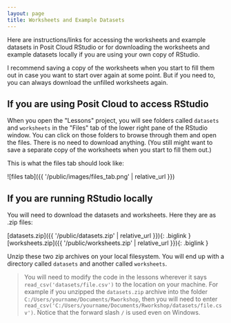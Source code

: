 ```yaml
---
layout: page
title: Worksheets and Example Datasets
---
```


Here are instructions/links for accessing the worksheets and example datasets in Posit Cloud RStudio or for downloading the worksheets and example datasets locally if you are using your own copy of RStudio.

I recommend saving a copy of the worksheets when you start to fill them out in case you want to start over again at some point. But if you need to, you can always download the unfilled worksheets again.

## If you are using Posit Cloud to access RStudio

When you open the "Lessons" project, you will see folders called `datasets` and `worksheets` in the "Files" tab of the lower right pane of the RStudio window. You can click on those folders to browse through them and open the files. There is no need to download anything. (You still might want to save a separate copy of the worksheets when you start to fill them out.)

This is what the files tab should look like:

![files tab]({{ '/public/images/files_tab.png' | relative_url }})

## If you are running RStudio locally

You will need to download the datasets and worksheets. Here they are as .zip files:

[datasets.zip]({{ '/public/datasets.zip' | relative_url }}){: .biglink }  
[worksheets.zip]({{ '/public/worksheets.zip' | relative_url }}){: .biglink }

Unzip these two zip archives on your local filesystem. You will end up with a directory called `datasets` and another called `worksheets`. 

> You will need to modify the code in the lessons wherever it says `read_csv('datasets/file.csv')` to the location on your machine. For example if you unzipped the `datasets.zip` archive into the folder `C:/Users/yourname/Documents/Rworkshop`, then you will need to enter `read_csv('C:/Users/yourname/Documents/Rworkshop/datasets/file.csv')`. Notice that the forward slash `/` is used even on Windows.